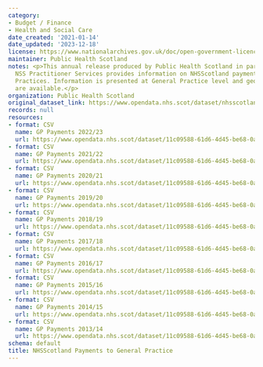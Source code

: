 ```yaml
---
category:
- Budget / Finance
- Health and Social Care
date_created: '2021-01-14'
date_updated: '2023-12-18'
license: https://www.nationalarchives.gov.uk/doc/open-government-licence/version/3/
maintainer: Public Health Scotland
notes: <p>This annual release produced by Public Health Scotland in partnership with
  NSS Practitioner Services provides information on NHSScotland payments to General
  Practices. Information is presented at General Practice level and geographical hierarchies
  are available.</p>
organization: Public Health Scotland
original_dataset_link: https://www.opendata.nhs.scot/dataset/nhsscotland-payments-to-general-practice
records: null
resources:
- format: CSV
  name: GP Payments 2022/23
  url: https://www.opendata.nhs.scot/dataset/11c09588-61d6-4d45-be68-0a98fd061003/resource/4c380449-af6d-468b-8591-389c057850ec/download/gppayments2022-23.csv
- format: CSV
  name: GP Payments 2021/22
  url: https://www.opendata.nhs.scot/dataset/11c09588-61d6-4d45-be68-0a98fd061003/resource/c6037999-b7a8-45b8-81d8-81399d2ab950/download/gppayments2021-22.csv
- format: CSV
  name: GP Payments 2020/21
  url: https://www.opendata.nhs.scot/dataset/11c09588-61d6-4d45-be68-0a98fd061003/resource/79b1c49b-da32-4f71-adb1-355174e2db89/download/gppayments2020-21.csv
- format: CSV
  name: GP Payments 2019/20
  url: https://www.opendata.nhs.scot/dataset/11c09588-61d6-4d45-be68-0a98fd061003/resource/e88cb482-6bf2-4cc0-a548-c2f7409af607/download/gppayments2019-20.csv
- format: CSV
  name: GP Payments 2018/19
  url: https://www.opendata.nhs.scot/dataset/11c09588-61d6-4d45-be68-0a98fd061003/resource/0dc48fd0-6321-42ed-a335-ab3d195682ec/download/gppayments2018-19.csv
- format: CSV
  name: GP Payments 2017/18
  url: https://www.opendata.nhs.scot/dataset/11c09588-61d6-4d45-be68-0a98fd061003/resource/46c9f7ed-ed37-44e6-b3a7-6ccced1d5740/download/gppayments2017-18.csv
- format: CSV
  name: GP Payments 2016/17
  url: https://www.opendata.nhs.scot/dataset/11c09588-61d6-4d45-be68-0a98fd061003/resource/8c4a4fba-0d91-4b97-8643-f250d1938419/download/gppayments2016-17.csv
- format: CSV
  name: GP Payments 2015/16
  url: https://www.opendata.nhs.scot/dataset/11c09588-61d6-4d45-be68-0a98fd061003/resource/42ae85ea-e0a7-4695-b399-6bbe0a400450/download/gppayments2015-16.csv
- format: CSV
  name: GP Payments 2014/15
  url: https://www.opendata.nhs.scot/dataset/11c09588-61d6-4d45-be68-0a98fd061003/resource/8983146b-bb92-4a6f-adb0-e97f80794ffd/download/gppayments2014-15.csv
- format: CSV
  name: GP Payments 2013/14
  url: https://www.opendata.nhs.scot/dataset/11c09588-61d6-4d45-be68-0a98fd061003/resource/49db89d6-276c-4cbf-9233-2c41a0f67084/download/gppayments2013-14.csv
schema: default
title: NHSScotland Payments to General Practice
---
```


